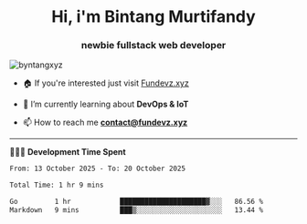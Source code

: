 <h1 align="center">Hi, i'm Bintang Murtifandy</h1>
<h3 align="center">newbie fullstack web developer</h3>

<p align="left"> <img src="https://komarev.com/ghpvc/?username=byntangxyz&label=Profile%20views&color=0e75b6&style=flat" alt="byntangxyz" /> </p>

- 🏠 If you're interested just visit [Fundevz.xyz](https://fundevz.xyz)

- 🌱 I’m currently learning about **DevOps & IoT**

- 📫 How to reach me **[contact@fundevz.xyz](mailto:contact@fundevz.xyz)**

<hr />

👩🏿‍💻 **Development Time Spent**

<p><!--START_SECTION:waka-->

```txt
From: 13 October 2025 - To: 20 October 2025

Total Time: 1 hr 9 mins

Go         1 hr            █████████████████████▓░░░   86.56 %
Markdown   9 mins          ███▒░░░░░░░░░░░░░░░░░░░░░   13.44 %
```

<!--END_SECTION:waka--></p>
